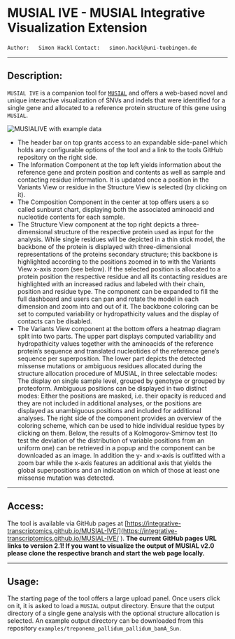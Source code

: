 # **MUSIAL IVE - MUSIAL Integrative Visualization Extension**

`Author:   Simon Hackl`
`Contact:   simon.hackl@uni-tuebingen.de`

---
## **Description**:
`MUSIAL IVE` is a companion tool for [`MUSIAL`](https://github.com/Integrative-Transcriptomics/MUSIAL) and offers a web-based novel and unique interactive visualization of SNVs and indels that were identified for a single gene and allocated to a reference protein structure of this gene using `MUSIAL`.

![MUSIALIVE with example data](media/example.gif)

- The header bar on top grants access to an expandable side-panel which holds any configurable options of the tool and a link to the tools GitHub repository on the right side.
- The Information Component at the top left yields information about the reference gene and protein position and contents as well as sample and contacting residue information. It is updated once a position in the Variants View or residue in the Structure View is selected (by clicking on it).
- The Composition Component in the center at top offers users a so called sunburst chart, displaying both the associated aminoacid and nucleotide contents for each sample.
- The Structure View component at the top right depicts a three-dimensional structure of the respective protein used as input for the analysis. While single residues will be depicted in a thin stick model, the backbone of the protein is displayed with three-dimensional representations of the proteins secondary structure; this backbone is highlighted according to the positions zoomed in to with the Variants View x-axis zoom (see below). If the selected position is allocated to a protein position the respective residue and all its contacting residues are highlighted with an increased radius and labeled with their chain, position and residue type. The component can be expanded to fill the full dashboard and users can pan and rotate the model in each dimension and zoom into and out of it. The backbone coloring can be set to computed variability or hydropathicity values and the display of contacts can be disabled.
- The Variants View component at the bottom offers a heatmap diagram split into two parts. The upper part displays computed variability and hydropathicity values together with the aminoacids of the reference protein’s sequence and translated nucleotides of the reference gene’s sequence per superposition. The lower part depicts the detected missense mutations or ambiguous residues allocated during the structure allocation procedure of MUSIAL, in three selectable modes: The display on single sample level, grouped by genotype or grouped by proteoform. Ambiguous positions can be displayed in two distinct modes: Either the positions are masked, i.e. their opacity is reduced and they are not included in additional analyses, or the positions are displayed as unambiguous positions and included for additional analyses. The right side of the component provides an overview of the coloring scheme, which can be used to hide individual residue types by clicking on them. Below, the results of a Kolmogorov-Smirnov test (to test the deviation of the distribution of variable positions from an uniform one) can be retrieved in a popup and the component can be downloaded as an image. In addition the y- and x-axis is outfitted with a zoom bar while the x-axis features an additional axis that yields the global superpositions and an indication on which of those at least one missense mutation was detected.

---
## **Access**:
The tool is available via GitHub pages at [https://integrative-transcriptomics.github.io/MUSIAL-IVE/](https://integrative-transcriptomics.github.io/MUSIAL-IVE/
). __The current GitHub pages URL links to version 2.1! If you want to visualize the output of MUSIAL v2.0 please clone the respective branch and start the web page locally.__

---
## **Usage**:
The starting page of the tool offers a large upload panel. Once users click on it, it is asked to load a `MUSIAL` output directory. Ensure that the output directory of a single gene analysis with the optional structure allocation is selected. An example output directory can be downloaded from this repository `examples/treponema_pallidum_pallidum_bamA_Sun`.
